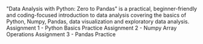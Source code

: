 "Data Analysis with Python: Zero to Pandas" is a practical, beginner-friendly and coding-focused introduction to data analysis covering the basics of Python, Numpy, Pandas, data visualization and exploratory data analysis.
Assignment 1 - Python Basics Practice
Assignment 2 - Numpy Array Operations
Assignment 3 - Pandas Practice
